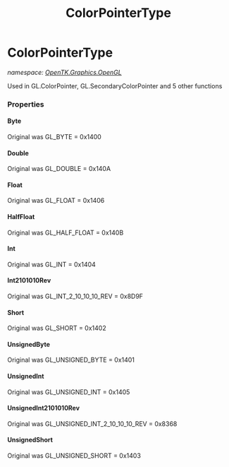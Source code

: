 ﻿---
title: ColorPointerType
---

# ColorPointerType
_namespace: [OpenTK.Graphics.OpenGL](N-OpenTK.Graphics.OpenGL.html)_

Used in GL.ColorPointer, GL.SecondaryColorPointer and 5 other functions



### Properties

#### Byte
Original was GL_BYTE = 0x1400
#### Double
Original was GL_DOUBLE = 0x140A
#### Float
Original was GL_FLOAT = 0x1406
#### HalfFloat
Original was GL_HALF_FLOAT = 0x140B
#### Int
Original was GL_INT = 0x1404
#### Int2101010Rev
Original was GL_INT_2_10_10_10_REV = 0x8D9F
#### Short
Original was GL_SHORT = 0x1402
#### UnsignedByte
Original was GL_UNSIGNED_BYTE = 0x1401
#### UnsignedInt
Original was GL_UNSIGNED_INT = 0x1405
#### UnsignedInt2101010Rev
Original was GL_UNSIGNED_INT_2_10_10_10_REV = 0x8368
#### UnsignedShort
Original was GL_UNSIGNED_SHORT = 0x1403

